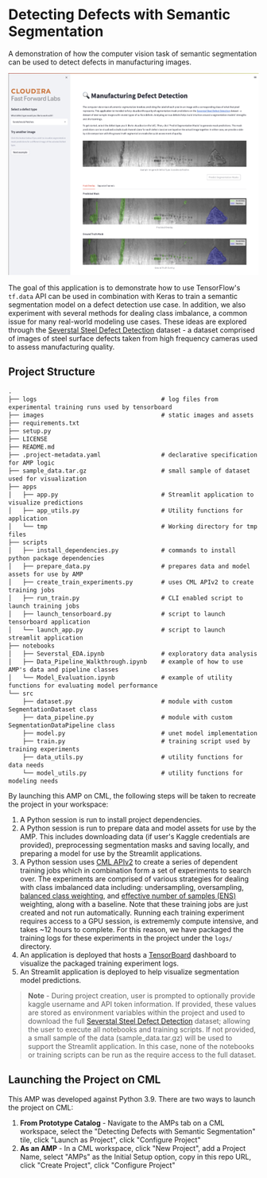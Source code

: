 # Detecting Defects with Semantic Segmentation

A demonstration of how the computer vision task of semantic segmentation can be used to detect defects in manufacturing images.

![](images/app_preview.png)

The goal of this application is to demonstrate how to use TensorFlow's `tf.data` API can be used in combination with Keras to train a semantic segmentation model on a defect detection use case. In addition, we also experiment with several methods for dealing class imbalance, a common issue for many real-world modeling use cases. These ideas are explored through the [Severstal Steel Defect Detection](https://www.kaggle.com/competitions/severstal-steel-defect-detection/overview) dataset - a dataset comprised of images of steel surface defects taken from high frequency cameras used to assess manufacturing quality.

## Project Structure

```
.
├── logs								   # log files from experimental training runs used by tensorboard
├── images								   # static images and assets
├── requirements.txt
├── setup.py
├── LICENSE
├── README.md
├── .project-metadata.yaml                 # declarative specification for AMP logic
├── sample_data.tar.gz                     # small sample of dataset used for visualization
├── apps
│   ├── app.py                       	   # Streamlit application to visualize predictions
│   ├── app_utils.py                       # Utility functions for application
│   └── tmp                   			   # Working directory for tmp files
├── scripts
│   ├── install_dependencies.py            # commands to install python package dependencies
│   ├── prepare_data.py                    # prepares data and model assets for use by AMP
│   ├── create_train_experiments.py        # uses CML APIv2 to create training jobs
│   ├── run_train.py					   # CLI enabled script to launch training jobs
│   ├── launch_tensorboard.py			   # script to launch tensorboard application
│   └── launch_app.py					   # script to launch streamlit application
├── notebooks
│   ├── Severstal_EDA.ipynb		           # exploratory data analysis
│   ├── Data_Pipeline_Walkthrough.ipynb    # example of how to use AMP's data and pipeline classes
│   └── Model_Evaluation.ipynb             # example of utility functions for evaluating model performance
└── src
    ├── dataset.py                         # module with custom SegmentationDataset class
    ├── data_pipeline.py                   # module with custom SegmentationDataPipeline class
    ├── model.py                   		   # unet model implementation
    ├── train.py                   		   # training script used by training experiments
    ├── data_utils.py                      # utility functions for data needs
    └── model_utils.py                     # utility functions for modeling needs

```

By launching this AMP on CML, the following steps will be taken to recreate the project in your workspace:

1. A Python session is run to install project dependencies.
2. A Python session is run to prepare data and model assets for use by the AMP. This includes downloading data (if user's Kaggle credentials are provided), preprocessing segmentation masks and saving locally, and preparing a model for use by the Streamlit applications.
3. A Python session uses [CML APIv2](https://docs.cloudera.com/machine-learning/cloud/api/topics/ml-api-v2.html) to create a series of dependent training jobs which in combination form a set of experiments to search over. The experiments are comprised of various strategies for dealing with class imbalanced data including: undersampling, oversampling, [balanced class weighting](https://scikit-learn.org/stable/modules/generated/sklearn.utils.class_weight.compute_class_weight.html), and [effective number of samples (ENS)](https://arxiv.org/pdf/1901.05555.pdf) weighting, along with a baseline. Note that these training jobs are just created and not run automatically. Running each training experiment requires access to a GPU session, is extrememly compute intensive, and takes ~12 hours to complete. For this reason, we have packaged the training logs for these experiments in the project under the `logs/` directory.
4. An application is deployed that hosts a [TensorBoard](https://www.tensorflow.org/tensorboard) dashboard to visualize the packaged training experiment logs.
5. An Streamlit application is deployed to help visualize segmentation model predictions.

> **Note** - During project creation, user is prompted to optionally provide kaggle username and API token information. If provided, these values are stored as environment variables within the project and used to download the full [Severstal Steel Defect Detection](https://www.kaggle.com/competitions/severstal-steel-defect-detection/overview) dataset; allowing the user to execute all notebooks and training scripts. If not provided, a small sample of the data (sample_data.tar.gz) will be used to support the Streamlit application. In this case, none of the notebooks or training scripts can be run as the require access to the full dataset.

## Launching the Project on CML

This AMP was developed against Python 3.9. There are two ways to launch the project on CML:

1. **From Prototype Catalog** - Navigate to the AMPs tab on a CML workspace, select the "Detecting Defects with Semantic Segmentation" tile, click "Launch as Project", click "Configure Project"
2. **As an AMP** - In a CML workspace, click "New Project", add a Project Name, select "AMPs" as the Initial Setup option, copy in this repo URL, click "Create Project", click "Configure Project"
